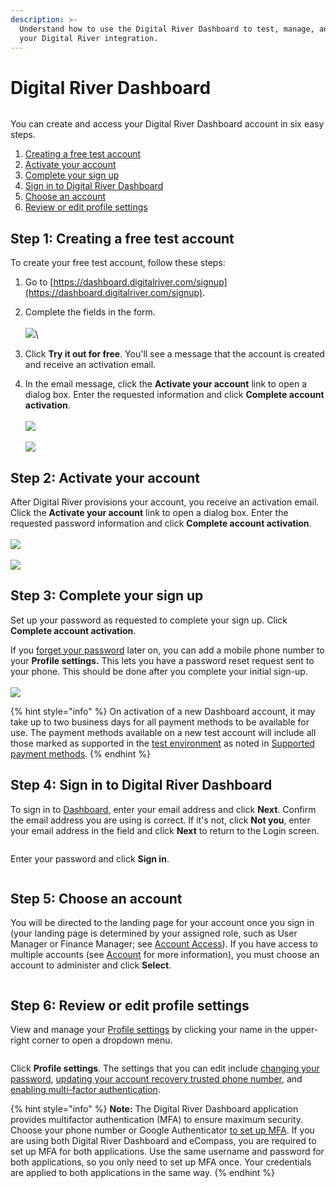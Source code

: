 ```yaml
---
description: >-
  Understand how to use the Digital River Dashboard to test, manage, and monitor
  your Digital River integration.
---
```


# Digital River Dashboard

<figure><img src="../../.gitbook/assets/image (1).png" alt=""><figcaption></figcaption></figure>

You can create and access your Digital River Dashboard account in six easy steps.

1. [Creating a free test account](quick-start-guide.md#step-1-creating-a-free-test-account)
2. [Activate your account](quick-start-guide.md#step-2-activate-your-account)
3. [Complete your sign up](quick-start-guide.md#step-3-complete-your-sign-up)
4. [Sign in to Digital River Dashboard](quick-start-guide.md#step-4-sign-in-to-dashboard)
5. [Choose an account](quick-start-guide.md#step-5-choose-an-account)
6. [Review or edit profile settings](quick-start-guide.md#step-6-review-or-edit-profile-settings)

## Step 1: Creating a free test account

To create your free test account, follow these steps:

1. Go to [https://dashboard.digitalriver.com/signup](https://dashboard.digitalriver.com/signup).
2. Complete the fields in the form.\
   \
   ![](<../../.gitbook/assets/11 DRDB QS Create Test account.png>)\

3. Click **Try it out for free**. You'll see a message that the account is created and receive an activation email.
4. In the email message, click the **Activate your account** link to open a dialog box. Enter the requested information and click **Complete account activation**.\
   \
   ![](<../../.gitbook/assets/image (251).png>)\
   \
   ![](<../../.gitbook/assets/image (253).png>)

## Step 2: Activate your account

After Digital River provisions your account, you receive an activation email. Click the **Activate your account** link to open a dialog box. Enter the requested password information and click **Complete account activation**.\
\
![](<../../.gitbook/assets/image (251).png>)\
\
![](<../../.gitbook/assets/4 DRDB complete signup.png>)

## Step 3: Complete your sign up

Set up your password as requested to complete your sign up. Click **Complete account activation**.&#x20;

If you [forget your password](reset-your-password.md) later on, you can add a mobile phone number to your **Profile settings.** This lets you have a password reset request sent to your phone. This should be done after you complete your initial sign-up.\
\
![](<../../.gitbook/assets/image (253).png>)

{% hint style="info" %}
On activation of a new Dashboard account, it may take up to two business days for all payment methods to be available for use. The payment methods available on a new test account will include all those marked as supported in the [test environment](../../developer-resources/testing-scenarios.md) as noted in [Supported payment methods](../../payments/payment-integrations-1/drop-in/#supported-payment-methods).
{% endhint %}

## Step 4: Sign in to Digital River Dashboard

To sign in to [Dashboard](https://dashboard.digitalriver.com/login), enter your email address and click **Next**. Confirm the email address you are using is correct. If it's not, click **Not you**, enter your email address in the field and click **Next** to return to the Login screen.

<div align="left">

<figure><img src="../../.gitbook/assets/image (254).png" alt=""><figcaption></figcaption></figure>

</div>

Enter your password and click **Sign in**.

<div align="left">

<figure><img src="../../.gitbook/assets/7 DRDB new account signin pw.png" alt=""><figcaption></figcaption></figure>

</div>

## Step 5: Choose an account

You will be directed to the landing page for your account once you sign in (your landing page is determined by your assigned role, such as User Manager or Finance Manager; see [Account Access](account/account-access.md)). If you have access to multiple accounts (see [Account](account/) for more information), you must choose an account to administer and click **Select**.

<figure><img src="../../.gitbook/assets/8 DRDB new account administer (1).png" alt=""><figcaption></figcaption></figure>

## Step 6: Review or edit profile settings

View and manage your [Profile settings](profile-settings/viewing-your-personal-information.md#profile-settings) by clicking your name in the upper-right corner to open a dropdown menu.

<div align="left">

<img src="../../.gitbook/assets/ProfileDropdown (1).png" alt="">

</div>

Click **Profile settings**. The settings that you can edit include [changing your password](profile-settings/changing-your-password.md), [updating your account recovery trusted phone number](profile-settings/updating-your-phone-number.md), and [enabling multi-factor authentication](profile-settings/enabling-two-factor-authentication.md).

{% hint style="info" %}
**Note:** The Digital River Dashboard application provides multifactor authentication (MFA) to ensure maximum security. Choose your phone number or Google Authenticator [to set up MFA](profile-settings/enabling-two-factor-authentication.md). If you are using both Digital River Dashboard and eCompass, you are required to set up MFA for both applications. Use the same username and password for both applications, so you only need to set up MFA once. Your credentials are applied to both applications in the same way.
{% endhint %}

